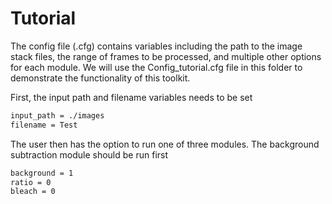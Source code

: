# Tutorial

The config file (.cfg) contains variables including the path to the image stack files, the range of frames to be processed, and multiple other options for each module. We will use the Config_tutorial.cfg file in this folder to demonstrate the functionality of this toolkit.

First, the input path and filename variables needs to be set
```txt
input_path = ./images 
filename = Test
```

The user then has the option to run one of three modules. The background subtraction module should be run first
```txt
background = 1
ratio = 0
bleach = 0
```



